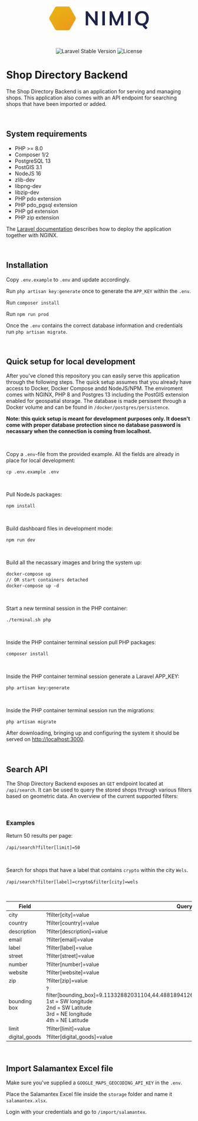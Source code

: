 <p align="center">
<img src="https://raw.githubusercontent.com/nimiq/designs/master/logo/RGB/colored/png/nimiq_logo_rgb_horizontal.png" />
</p>

<br/>

<p align="center">
<img src="https://img.shields.io/packagist/v/laravel/framework" alt="Laravel Stable Version">
<img src="https://img.shields.io/packagist/l/laravel/framework" alt="License">
</p>

# Shop Directory Backend
The Shop Directory Backend is an application for serving and managing shops. This application also comes with an API endpoint for searching shops that have been imported or added. 

<br/>

## System requirements
- PHP >= 8.0
- Composer 1/2
- PostgreSQL 13
- PostGIS 3.1
- NodeJS 16
- zlib-dev
- libpng-dev
- libzip-dev
- PHP pdo extension
- PHP pdo_pgsql extension
- PHP gd extension
- PHP zip extension

The <a href="https://laravel.com/docs/9.x/deployment#server-configuration">Laravel documentation</a> describes how to deploy the application together with NGINX.

<br/>

## Installation
Copy `.env.example` to `.env` and update accordingly.

Run `php artisan key:generate` once to generate the `APP_KEY` within the `.env`.

Run `composer install`

Run `npm run prod`

Once the `.env` contains the correct database information and credentials run `php artisan migrate`.

<br/>

## Quick setup for local development
After you've cloned this repository you can easily serve this application through the following steps. The quick setup assumes that you already have access to Docker, Docker Compose andd NodeJS/NPM. The enviroment comes with NGINX, PHP 8 and Postgres 13 including the PostGIS extension enabled for geospatial storage. The database is made persisent through a Docker volume and can be found in `/docker/postgres/persistence`.

<strong>Note: this quick setup is meant for development purposes only. It doesn't come with proper database protection since no database password is necassary when the connection is coming from localhost.</strong>

<br/>

Copy a `.env`-file from the provided example. All the fields are already in place for local development:
```
cp .env.example .env
```

<br/>

Pull NodeJs packages:
```
npm install
```

<br/>

Build dashboard files in development mode:
```
npm run dev
```

<br/>

Build all the necassary images and bring the system up:
```
docker-compose up
// OR start containers detached
docker-compose up -d 
```

<br/>

Start a new terminal session in the PHP container:
```
./terminal.sh php
```

<br/>

Inside the PHP container terminal session pull PHP packages:
```
composer install
```

<br/>

Inside the PHP container terminal session generate a Laravel APP_KEY:
```
php artisan key:generate
```

<br/>

Inside the PHP container terminal session run the migrations:
```
php artisan migrate
```

After downloading, bringing up and configuring the system it should be served on <a href="http://localhost:3000" target="_blank">http://localhost:3000</a>.

<br/>

## Search API
The Shop Directory Backend exposes an `GET` endpoint located at `/api/search`. It can be used to query the stored shops through various filters based on geometric data. An overview of the current supported filters:

<br/>

### Examples

Return 50 results per page:

```/api/search?filter[limit]=50```

<br/>

Search for shops that have a label that contains `crypto` within the city `Wels`.

```/api/search?filter[label]=crypto&filter[city]=wels```

<br/>

| Field         | Query                                                                                                                                                                               |
|---------------|-------------------------------------------------------------------------------------------------------------------------------------------------------------------------------------|
| city          | ?filter[city]=value                                                                                                                                                                 |
| country       | ?filter[country]=value                                                                                                                                                              |
| description   | ?filter[description]=value                                                                                                                                                          |
| email         | ?filter[email]=value                                                                                                                                                                |
| label         | ?filter[label]=value                                                                                                                                                                |
| street        | ?filter[street]=value                                                                                                                                                               |
| number        | ?filter[number]=value                                                                                                                                                               |
| website       | ?filter[website]=value                                                                                                                                                              |
| zip           | ?filter[zip]=value                                                                                                                                                                  |
| bounding box  | ?filter[bounding_box]=9.11332882031104,44.48818941267919,18.902147179686295,51.57665233202192<br>1st = SW longitude<br>2nd = SW Latitude<br>3rd = NE longitude<br>4th = NE Latitude |
| limit         | ?filter[limit]=value                                                                                                                                                                |
| digital_goods | ?filter[digital_goods]=value                                                                                                                                                        |

<br/>

## Import Salamantex Excel file

Make sure you've supplied a `GOOGLE_MAPS_GEOCODING_API_KEY` in the `.env`.

Place the Salamantex Excel file inside the `storage` folder and name it `salamantex.xlsx`.

Login with your credentials and go to `/import/salamantex`.